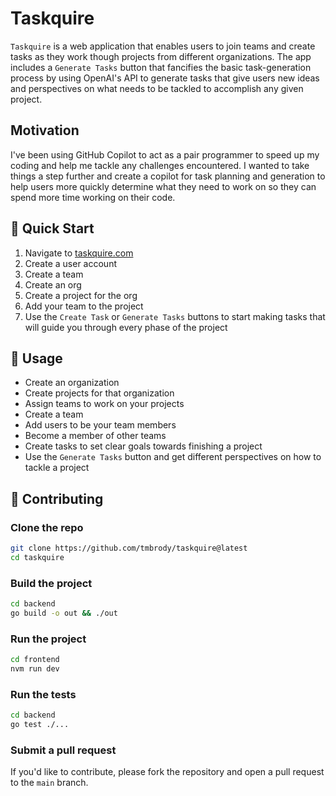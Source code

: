 # Taskquire

`Taskquire` is a web application that enables users to join teams and create tasks as they work though projects from different organizations. The app includes a `Generate Tasks` button that fancifies the basic task-generation process by using OpenAI's API to generate tasks that give users new ideas and perspectives on what needs to be tackled to accomplish any given project.

## Motivation

I've been using GitHub Copilot to act as a pair programmer to speed up my coding and help me tackle any challenges encountered. I wanted to take things a step further and create a copilot for task planning and generation to help users more quickly determine what they need to work on so they can spend more time working on their code.

## 🚀 Quick Start

1. Navigate to [taskquire.com](https://taskquire.com)
2. Create a user account
3. Create a team
4. Create an org
5. Create a project for the org
6. Add your team to the project
5. Use the `Create Task` or `Generate Tasks` buttons to start making tasks that will guide you through every phase of the project

## 📖 Usage

* Create an organization
* Create projects for that organization
* Assign teams to work on your projects
* Create a team
* Add users to be your team members
* Become a member of other teams
* Create tasks to set clear goals towards finishing a project
* Use the `Generate Tasks` button and get different perspectives on how to tackle a project

## 🤝 Contributing

### Clone the repo

```bash
git clone https://github.com/tmbrody/taskquire@latest
cd taskquire
```

### Build the project

```bash
cd backend
go build -o out && ./out
```

### Run the project

```bash
cd frontend
nvm run dev
```

### Run the tests

```bash
cd backend
go test ./...
```

### Submit a pull request

If you'd like to contribute, please fork the repository and open a pull request to the `main` branch.